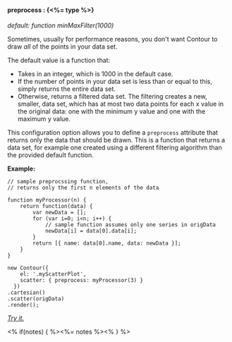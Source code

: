 #### **preprocess** : {<%= type %>}

*default: function minMaxFilter(1000)*

Sometimes, usually for performance reasons, you don't want Contour to draw *all* of the points in your data set. 

The default value is a function that:

* Takes in an integer, which is 1000 in the default case.
* If the number of points in your data set is less than or equal to this, simply returns the entire data set.
* Otherwise, returns a filtered data set. The filtering creates a new, smaller, data set, which has at most two data points for each x value in the original data: one with the minimum y value and one with the maximum y value.

This configuration option allows you to define a `preprocess` attribute that returns only the data that should be drawn. This is a function that returns a data set, for example one created using a different filtering algorithm than the provided default function.


**Example:**

	// sample preprocssing function, 
	// returns only the first n elements of the data
	
	function myProcessor(n) {
		return function(data) {
			var newData = [];
        	for (var i=0; i<n; i++) {
        		// sample function assumes only one series in origData
        		newData[i] = data[0].data[i];
        	}
        	return [{ name: data[0].name, data: newData }];
		}
    }

	new Contour({
        el: '.myScatterPlot',
        scatter: { preprocess: myProcessor(3) } 
      })
    .cartesian()
    .scatter(origData)
    .render();

 *[Try it.](<%= jsFiddleLink %>)*

<% if(notes) { %><%= notes %><% } %>

